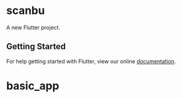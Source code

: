 # scanbu

A new Flutter project.

## Getting Started

For help getting started with Flutter, view our online
[documentation](https://flutter.io/).
# basic_app
